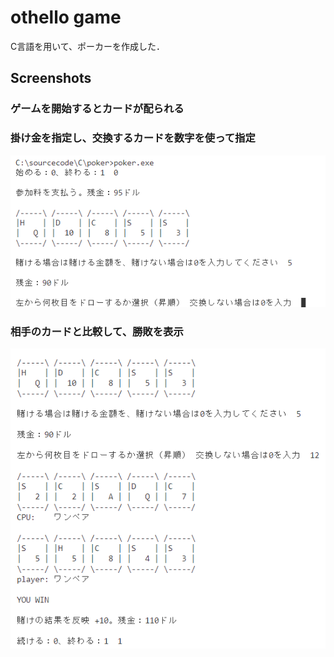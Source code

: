 # othello game
C言語を用いて、ポーカーを作成した．

## Screenshots
### ゲームを開始するとカードが配られる
### 掛け金を指定し、交換するカードを数字を使って指定
![](./poker0.png)   
### 相手のカードと比較して、勝敗を表示
![](./poker1.png)  
